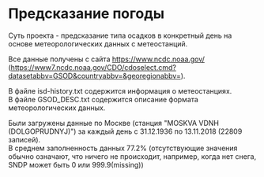 # Предсказание погоды

Суть проекта - предсказание типа осадков в конкретный день на основе метеорологических данных с метеостанций.

Все данные получены с сайта https://www.ncdc.noaa.gov/
(https://www7.ncdc.noaa.gov/CDO/cdoselect.cmd?datasetabbv=GSOD&countryabbv=&georegionabbv=).

В файле isd-history.txt содержится информация о метеостанциях. <br>
В файле GSOD_DESC.txt содержится описание формата метеорологических данных.

Были загружены данные по Москве (станция "MOSKVA VDNH (DOLGOPRUDNYJ)") за каждый день с 31.12.1936 по 13.11.2018 (22809 записей). <br>
В среднем заполненность данных 77.2% (отсутствующие значения обычно означают, что ничего не происходит, например, когда нет снега, SNDP может быть 0 или 999.9(missing))
